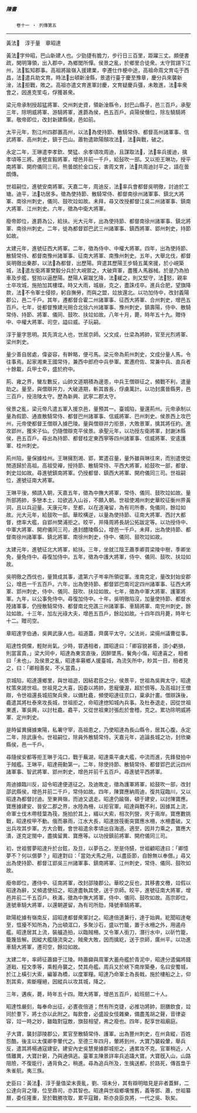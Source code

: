 

##### 陳書
　　`卷十一 ‧ 列傳第五`

* * *

黃法𣰋　淳于量　章昭達

黃法𣰋字仲昭，巴山新建人也。少勁捷有膽力，步行日三百里，距躍三丈。頗便書疏，閑明簿領，出入郡中，為鄉閭所憚。侯景之亂，於鄉里合徒衆。太守賀詡下江州，法𣰋監知郡事。高祖將踰嶺入援建業，李遷仕作梗中途，高祖命周文育屯于西昌，法𣰋遣兵助文育。時法𣰋出頓新淦縣，景遣行臺于慶至豫章，慶分兵來襲新淦，法𣰋拒戰，敗之。高祖亦遣文育進軍討慶，文育疑慶兵彊，未敢進，法𣰋率衆會之，因進克笙屯，俘獲甚衆。

梁元帝承制授超猛將軍、交州刺史資，領新淦縣令，封巴山縣子，邑三百戶。承聖三年，除明威將軍、游騎將軍，進爵為侯，邑五百戶。貞陽侯僭位，除左驍騎將軍。敬帝即位，改封新建縣侯，邑如前。

太平元年，割江州四郡置高州，以法𣰋為使持節、散騎常侍、都督高州諸軍事、信武將軍、高州刺史，鎮于巴山。蕭勃遣歐陽頠攻法𣰋，法𣰋與戰，破之。

永定二年，王琳遣李孝欽、樊猛、余孝頃攻周迪，且謀取法𣰋，法𣰋率兵援迪，擒孝頃等三將。進號宣毅將軍，增邑并前一千戶，給鼔吹一部。又以拒王琳功，授平南將軍、開府儀同三司。熊曇朗於金口反，害周文育，法𣰋共周迪討平之，語在曇朗傳。

世祖嗣位，進號安南將軍。天嘉二年，周迪反，法𣰋率兵會都督吳明徹，討迪於工塘。迪平，法𣰋功居多。徵為使持節、散騎常侍、都督南徐州諸軍事、鎮北大將軍、南徐州刺史，儀同、鼓吹竝如故。未拜，尋又改授都督江吳二州諸軍事、鎮南大將軍、江州刺史。六年，徵為中衛大將軍。

廢帝即位，進爵為公，給扶。光大元年，出為使持節、都督南徐州諸軍事、鎮北將軍、南徐州刺史。二年，徙為都督郢巴武三州諸軍事、鎮西將軍、郢州刺史，持節如故。

太建元年，進號征西大將軍。二年，徵為侍中、中權大將軍。四年，出為使持節、散騎常侍、都督南豫州諸軍事、征南大將軍、南豫州刺史。五年，大舉北伐，都督吳明徹出秦郡，以法𣰋為都督，出歷陽。齊遣其歷陽王步騎五萬來援，於小峴築城，法𣰋遣左衛將軍樊毅分兵於大峴禦之，大破齊軍，盡獲人馬器械。於是乃為拍車及步艦，竪拍以逼歷陽。歷陽人窘蹴乞降，法𣰋緩之，則又堅守，法𣰋怒，親率士卒攻城，施拍加其樓堞。時又大雨，城崩，克之，盡誅戍卒。進兵合肥，望旗降款，法𣰋不令軍士侵掠，躬自撫勞，而與之盟，竝放還北。以功加侍中，改封義陽郡公，邑二千戶。其年，遷都督合霍二州諸軍事、征西大將軍、合州刺史，增邑五百戶。七年，徙都督豫建光朔合北徐六州諸軍事、豫州刺史，鎮壽陽，侍中、散騎常侍、持節、將軍、儀同、鼓吹、扶竝如故。八年十月，薨，時年五十九。贈侍中、中權大將軍、司空，謚曰威。子玩嗣。

淳于量字思明。其先濟北人也，世居京師。父文成，仕梁為將帥，官至光烈將軍、梁州刺史。

量少善自居處，偉姿容，有幹略，便弓馬。梁元帝為荊州刺史，文成分量人馬，令往事焉。起家湘東王國常侍，兼西中郎府中兵參軍。累遷府佐、常兼中兵、直兵者十餘載，兵甲士卒，盛於府中。

荊、雍之界，蠻左數反，山帥文道期積為邊患，中兵王僧辯征之，頻戰不利，遣量助之。量至，與僧辯并力，大破道期，斬其酋長，俘虜萬計。以功封廣晉縣男，邑三百戶，授涪陵太守。歷為新興、武寧二郡太守。

侯景之亂，梁元帝凡遣五軍入援京邑，量預其一。臺城陷，量還荊州。元帝承制以量為假節、通直散騎常侍、都督巴州諸軍事、信威將軍、巴州刺史。侯景西上攻巴州，元帝使都督王僧辯入據巴陵。量與僧辯并力拒景，大敗景軍，擒其將任約。進攻郢州，獲宋子仙。仍隨僧辯克平侯景。承聖元年，以功授左衛將軍，封謝沐縣侯，邑五百戶。尋出為持節、都督桂定東西寧等四州諸軍事、信威將軍、安逺護軍、桂州刺史。

荊州陷，量保據桂州。王琳擁割湘、郢，累遣召量，量外雖與琳往來，而別遣使從閒道歸於高祖。高祖受襌，授持節、散騎常侍、平西大將軍，給鼓吹一部，都督、刺史竝如故。尋進號鎮南將軍。仍授都督、鎮西大將軍、開府儀同三司。世祖嗣位，進號征南大將軍。

王琳平後，頻請入朝，天嘉五年，徵為中撫大將軍，常侍、儀同、鼓吹竝如故。量所部將帥，多戀本土，竝欲逃入山谷，不願入朝。世祖使湘州刺史華皎征衡州界黃洞，且以兵迎量。天康元年，至都，以在道淹留，為有司所奏，免儀同，餘竝如故。光大元年，給鼓吹一部。華皎構逆，以量為使持節、征南大將軍、西討大都督，揔率大艦，自郢州樊浦拒之。皎平，并降周將長胡公拓跋定等。以功授侍中、中軍大將軍、開府儀同三司，進封醴陵縣公，增邑一千戶。未拜，出為使持節、都督南徐州諸軍事、鎮北將軍、南徐州刺史，侍中、儀同、鼓吹竝如故。

太建元年，進號征北大將軍，給扶。三年，坐就江陰王蕭季卿買梁陵中樹，季卿坐免，量免侍中。尋復加侍中。五年，徵為中護大將軍，侍中、儀同、鼓吹、扶竝如故。

吳明徹之西伐也，量贊成其事，遣第六子岑率所領從軍。淮南克定，量改封始安郡公，增邑一千五百戶。六年，出為使持節、都督郢巴南司定四州諸軍事、征西大將軍、郢州刺史，侍中、儀同、鼓吹、扶竝如故。七年，徵為中軍大將軍、護軍將軍。九年，以公事免侍中。尋復加侍中。十年，吳明徹陷沒，加量使持節、都督水陸諸軍事，仍授散騎常侍、都督南北兖譙三州諸軍事、車騎將軍、南兖州刺史，餘竝如故。十三年，加左光祿大夫，增邑五百戶，餘竝如故。十四年四月薨，時年七十二。贈司空。

章昭達字伯通，吳興武康人也。祖道蓋，齊廣平太守。父法尚，梁揚州議曹從事。

昭達性倜儻，輕財尚氣。少時，甞遇相者，謂昭達曰：「卿容貌甚善，須小虧損，則當富貴。」梁大同中，昭達為東宮直後，因醉墜馬，鬢角小傷，昭達喜之，相者曰「未也」。及侯景之亂，昭達率募鄉人援臺城，為流矢所中，眇其一目，相者見之，曰：「卿相善矣，不乆當貴。」

京城陷，昭達還鄉里，與世祖遊，因結君臣之分。侯景平，世祖為吳興太守，昭達杖策來謁世祖。世祖見之大喜，因委以將帥，恩寵優渥，超於儕等。及高祖討王僧辯，令世祖還長城招聚兵衆，以備杜龕，頻使昭達往京口，稟承計畫。僧辯誅後，龕遣其將杜泰來攻長城，世祖拒之，命昭達揔知城內兵事。及杜泰退走，因從世祖東進，軍吳興，以討杜龕。龕平，又從世祖東討張彪於會稽，克之。累功除明威將軍、定州刺史。

是時留異擁據東陽，私署守宰，高祖患之，乃使昭達為長山縣令，居其心腹。永定二年，除武康令。世祖嗣位，除員外散騎常侍。天嘉元年，追論長城之功，封欣樂縣侯，邑一千戶。

尋隨侯安都等拒王琳于沌口，戰于蕪湖，昭達乘平虜大艦，中流而進，先鋒發拍中于賊艦。王琳平，昭達冊勳第一。二年，除使持節、散騎常侍、都督郢巴武沅四州諸軍事、智武將軍、郢州刺史，增邑并前千五百戶。尋進號平西將軍。

周迪據臨川反，詔令昭達便道征之。及迪敗走，徵為護軍將軍，給鼓吹一部，改封邵武縣侯，增邑并前二千戶，常侍如故。四年，陳寶應納周迪，復共寇臨川，又以昭達為都督討迪。至東興嶺，而迪又退走。昭達仍踰嶺，頓于建安，以討陳寶應。寶應據建安、晉安二郡之界，水陸為柵，以拒官軍。昭達與戰不利，因據其上流，命軍士伐木帶枝葉為筏，施拍於其上，綴以大索，相次列營，夾于兩岸。寶應數挑戰，昭達桉甲不動。俄而暴雨，江水大長，昭達放筏衝突寶應水柵，水柵盡破。又出兵攻其步軍。方大合戰，會世祖遣余孝頃出自海道。適至，因并力乘之，寶應大潰，遂克定閩中，盡擒留異、寶應等。以功授鎮前將軍、開府儀同三司。

初，世祖嘗夢昭達升於台鉉，及旦，以夢告之。至是侍醼，世祖顧昭達曰：「卿憶夢不？何以償夢？」昭達對曰：「當効犬馬之用，以盡臣節，自餘無以奉償。」尋又出為使持節、都督江郢吳三州諸軍事、鎮南將軍、江州刺史，常侍、儀同、鼓吹如故。

廢帝即位，遷侍中、征南將軍，改封邵陵郡公。華皎之反也，其移書文檄，竝假以昭達為辭，又頻遣使招之，昭達盡執其使，送于京師。皎平，進號征南大將軍，增邑并前二千五百戶。秩滿，徵為中撫大將軍，侍中、儀同、鼓吹如故。高宗即位，進號車騎大將軍，以還朝遲留，為有司所劾，降號車騎將軍。

歐陽紇據有嶺南反，詔昭達都督衆軍討之。昭達倍道兼行，達于始興。紇聞昭達奄至，恇擾不知所為，乃出頓洭口，多聚沙石，盛以竹籠，置于水柵之外，用遏舟艦。昭達居其上流，裝艫造拍，以臨賊柵。又令軍人銜刀，潛行水中，以斫竹籠，籠篾皆解。因縱大艦隨流突之，賊衆大敗，因而擒紇，送于京師，廣州平。以功進車騎大將軍，遷司空，餘竝如故。

太建二年，率師征蕭巋于江陵。時蕭巋與周軍大蓄舟艦於青泥中，昭達分遣偏將錢道戢、程文季等，乘輕舟襲之，焚其舟艦。周兵又於峽下南岸築壘，名曰安蜀城，於江上橫引大索，編𥯤為橋，以度軍糧。昭達乃命軍士為長戟，施於樓船之上，仰割其索，索斷糧絕，因縱兵以攻其城，降之。

三年，遘疾，薨，時年五十四。贈大將軍，增邑五百戶，給班劒二十人。

昭達性嚴刻，每奉命出征，必晝夜倍道；然有所克捷，必推功將帥，厨膳飲食，竝同於羣下，將士亦以此附之。每飲會，必盛設女伎雜樂，備盡羗胡之聲，音律姿容，竝一時之妙，雖臨對寇敵，旗鼓相望，弗之廢也。四年，配享世祖廟庭。

子大寶，襲封邵陵郡公，累官至散騎常侍、護軍。出為豐州刺史，在州貪縱，百姓怨酷，後主以太僕卿李暈代之。至德三年四月，暈將到州，大寶乃襲殺暈，舉兵反，遣其將楊通寇建安。建安內史吳慧覺據郡城拒之，通累攻不克。官軍稍近，人情離異，大寶計窮，乃與通俱逃。臺軍主陳景詳率兵追躡大寶。大寶旣入山，山路阻險，不復能行，通背負之，稍進。尋為追兵所及，生擒送都，於路死，傳首梟于朱雀航，夷三族。

史臣曰：黃法𣰋、淳于量值梁末喪亂，劉、項未分，其有辯明暗見是非者蓋鮮，二公達向背之理，位至鼎司，亦其智也。昭達與世祖鄉壤惟舊，義等鄧、蕭，世祖纂曆，委任隆重，至於戰勝攻取，累平寇難，斯亦良臣良將，一代之吳、耿矣。

* * *


